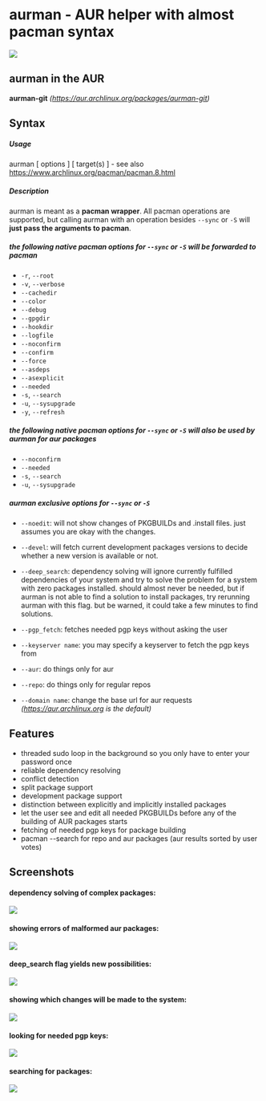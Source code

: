 # aurman - AUR helper with almost pacman syntax

![](https://travis-ci.org/polygamma/aurman.svg?branch=master)

## aurman in the AUR

**aurman-git** *(https://aur.archlinux.org/packages/aurman-git)*

## Syntax

##### Usage
aurman <operation> [ options ] [ target(s) ] - see also https://www.archlinux.org/pacman/pacman.8.html

##### Description
aurman is meant as a **pacman wrapper**.
All pacman operations are supported, but calling aurman with an operation besides `--sync` or `-S` will **just pass the arguments to pacman**.

##### the following native pacman options for `--sync` or `-S` will be forwarded to pacman

- `-r`, `--root`
- `-v`, `--verbose`
- `--cachedir`
- `--color`
- `--debug`
- `--gpgdir`
- `--hookdir`
- `--logfile`
- `--noconfirm`
- `--confirm`
- `--force`
- `--asdeps`
- `--asexplicit`
- `--needed`
- `-s`, `--search`
- `-u`, `--sysupgrade`
- `-y`, `--refresh`

##### the following native pacman options for `--sync` or `-S` will also be used by aurman for aur packages

- `--noconfirm`
- `--needed`
- `-s`, `--search`
- `-u`, `--sysupgrade`

##### aurman exclusive options for `--sync` or `-S`

- `--noedit`: will not show changes of PKGBUILDs and .install files. just assumes you are okay with the changes.

- `--devel`: will fetch current development packages versions to decide whether a new version is available or not.

- `--deep_search`: dependency solving will ignore currently fulfilled dependencies of your system and try to solve the problem for a system with zero packages installed.
should almost never be needed, but if aurman is not able to find a solution to install packages, try rerunning aurman with this flag.
but be warned, it could take a few minutes to find solutions.

- `--pgp_fetch`: fetches needed pgp keys without asking the user

- `--keyserver name`: you may specify a keyserver to fetch the pgp keys from

- `--aur`: do things only for aur

- `--repo`: do things only for regular repos

- `--domain name`: change the base url for aur requests *(https://aur.archlinux.org is the default)*

## Features

  - threaded sudo loop in the background so you only have to enter your password once
  - reliable dependency resolving
  - conflict detection
  - split package support
  - development package support
  - distinction between explicitly and implicitly installed packages
  - let the user see and edit all needed PKGBUILDs before any of the building of AUR packages starts
  - fetching of needed pgp keys for package building
  - pacman --search for repo and aur packages (aur results sorted by user votes)

## Screenshots

#### dependency solving of complex packages:
![](https://user-images.githubusercontent.com/20651500/36660892-fbd4c0ea-1ad9-11e8-8496-16c9cb3000bb.png)

#### showing errors of malformed aur packages:
![](https://user-images.githubusercontent.com/20651500/36660903-0a36518a-1ada-11e8-93ef-3c40c6eccc9a.png)

#### deep_search flag yields new possibilities:
![](https://user-images.githubusercontent.com/20651500/36660920-139c17fa-1ada-11e8-9219-37c723915a88.png)

#### showing which changes will be made to the system:
![](https://user-images.githubusercontent.com/20651500/36660949-1f887d9c-1ada-11e8-9133-4bda3acb5e40.png)

#### looking for needed pgp keys:
![](https://user-images.githubusercontent.com/20651500/36660952-20816aba-1ada-11e8-9e7e-fb5f223460ae.png)

#### searching for packages:
![](https://user-images.githubusercontent.com/20651500/36660956-223b43c6-1ada-11e8-9178-eb106d73a81f.png)
